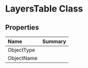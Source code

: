 # LayersTable Class



## Properties

| Name | Summary | 
| :- | :- | 
| ObjectType |  | 
| ObjectName |  | 

